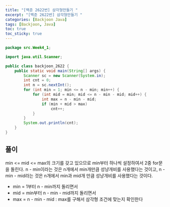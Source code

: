 ```yaml
---
title: "[백준 2622번] 삼각형만들기 "
excerpt: "[백준 2622번] 삼각형만들기 "
categories: [Backjoon Java]
tags: [Backjoon, Java]
toc: true
toc_sticky: true
---
```


```java
package src.Week4_1;

import java.util.Scanner;

public class backjoon_2622 {
    public static void main(String[] args) {
        Scanner sc = new Scanner(System.in);
        int cnt = 0;
        int n = sc.nextInt();
        for (int min = 1; min <= n - min; min++) {
            for (int mid = min; mid <= n - min - mid; mid++) {
                int max = n - min - mid;
                if (min + mid > max)
                    cnt++;
            }
        }
        System.out.println(cnt);
    }
}
```

## 풀이

min <= mid <= max의 크기를 갖고 있으므로 min부터 하나씩 설정하여서 2중 for문을 돌린다. n - min이라는 것은 n개에서 min개만큼 성냥개비를 사용했다는 것이고, n - min - mid라는 것은 n개에서 min과 mid개 만큼 성냥개비를 사용했다는 것이다.

- min = 1부터 n - min까지 돌리면서
- mid = min부터 n - min - mid까지 돌리면서
- max = n - min - mid : max를 구해서 삼각형 조건에 맞는지 확인한다
